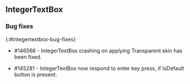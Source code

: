 ##  IntegerTextBox

### Bug fixes
{:#integertextbox-bug-fixes}

* \#146566 - IntegerTextBox crashing on applying Transparent skin has been fixed.

* \#145281 - IntegerTextBox now respond to enter key press, if IsDefault button is present.
